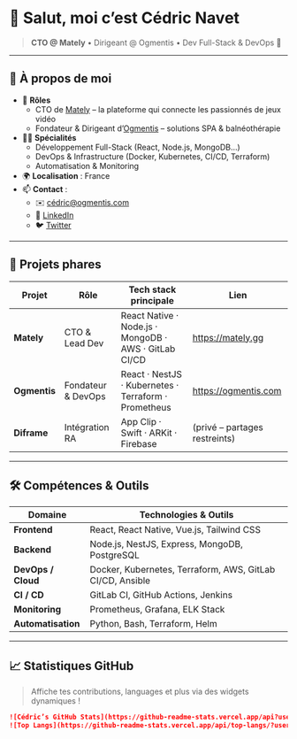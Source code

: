 # 👋 Salut, moi c’est Cédric Navet

> **CTO @ Mately** • Dirigeant @ Ogmentis • Dev Full-Stack & DevOps 🚀

---

## 📖 À propos de moi

- 💼 **Rôles**  
  - CTO de [Mately](https://mately.gg) – la plateforme qui connecte les passionnés de jeux vidéo  
  - Fondateur & Dirigeant d’[Ogmentis](https://ogmentis.com) – solutions SPA & balnéothérapie  
- 👨‍💻 **Spécialités**  
  - Développement Full-Stack (React, Node.js, MongoDB…)  
  - DevOps & Infrastructure (Docker, Kubernetes, CI/CD, Terraform)  
  - Automatisation & Monitoring  
- 🌍 **Localisation** : France  
- 📫 **Contact** :  
  - ✉️ cédric@ogmentis.com  
  - 🔗 [LinkedIn](https://www.linkedin.com/in/cedric-navet)  
  - 🐦 [Twitter](https://twitter.com/cedricnavet)

---

## 🚀 Projets phares

| Projet       | Rôle                | Tech stack principale            | Lien                                       |
|--------------|---------------------|----------------------------------|--------------------------------------------|
| **Mately**   | CTO & Lead Dev      | React Native · Node.js · MongoDB · AWS · GitLab CI/CD | https://mately.gg                          |
| **Ogmentis** | Fondateur & DevOps  | React · NestJS · Kubernetes · Terraform · Prometheus | https://ogmentis.com                       |
| **Diframe**  | Intégration RA      | App Clip · Swift · ARKit · Firebase | (privé – partages restreints)              |

---

## 🛠️ Compétences & Outils

| Domaine           | Technologies & Outils                                   |
|-------------------|---------------------------------------------------------|
| **Frontend**      | React, React Native, Vue.js, Tailwind CSS               |
| **Backend**       | Node.js, NestJS, Express, MongoDB, PostgreSQL           |
| **DevOps / Cloud**| Docker, Kubernetes, Terraform, AWS, GitLab CI/CD, Ansible |
| **CI / CD**       | GitLab CI, GitHub Actions, Jenkins                      |
| **Monitoring**    | Prometheus, Grafana, ELK Stack                         |
| **Automatisation**| Python, Bash, Terraform, Helm                          |

---

## 📈 Statistiques GitHub

> Affiche tes contributions, languages et plus via des widgets dynamiques !

```md
![Cédric’s GitHub Stats](https://github-readme-stats.vercel.app/api?username=cedricnavet&show_icons=true&theme=radical)
![Top Langs](https://github-readme-stats.vercel.app/api/top-langs/?username=cedricnavet&layout=compact&theme=radical)
